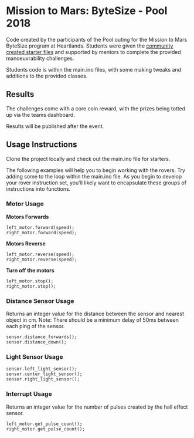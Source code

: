 # Mission to Mars: ByteSize - Pool 2018
Code created by the participants of the Pool outing for the Mission to Mars
ByteSize program at Heartlands. Students were given the [community created starter files](https://github.com/tonyedwardspz/m2m-starter-files) and supported by mentors to complete
the provided manoeuvrability challenges.

Students code is within the main.ino files, with some making tweaks and additions
to the provided classes.

## Results
The challenges come with a core coin reward, with the prizes being totted up via
the teams dashboard.

Results will be published after the event.

## Usage Instructions
Clone the project locally and check out the main.ino file for starters.

The following examples will help you to begin working with the rovers. Try adding
some to the loop within the main.ino file. As you begin to develop your rover
instruction set, you'll likely want to encapsulate these groups of instructions
into functions.

### Motor Usage

**Motors Forwards**

    left_motor.forward(speed);
    right_motor.forward(speed);

**Motors Reverse**

    left_motor.reverse(speed);
    right_motor.reverse(speed);

**Turn off the motors**

    left_motor.stop();
    right_motor.stop();

### Distance Sensor Usage

Returns an integer value for the distance between the sensor and nearest object in cm.
Note: There should be a minimum delay of 50ms between each ping of the sensor.

    sensor.distance_forwards();
    sensor.distance_down();

### Light Sensor Usage

    sensor.left_light_sensor();
    sensor.center_light_sensor();
    sensor.right_light_sensor();

### Interrupt Usage

Returns an integer value for the number of pulses created by the hall effect sensor.

    left_motor.get_pulse_count();
    right_motor.get_pulse_count();
